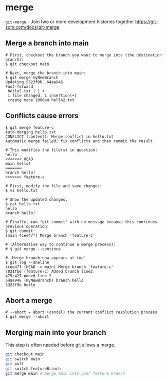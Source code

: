 # merge

`git-merge` - Join two or more development histories together
https://git-scm.com/docs/git-merge

## Merge a branch into main
```
# First, checkout the branch you want to merge into (the destination branch):
$ git checkout main

# Next, merge the branch into main:
$ git merge myNewBranch
Updating 5323f9b..64aa946
Fast-forward
 hello2.txt | 1 +
 1 file changed, 1 insertion(+)
 create mode 100644 hello2.txt
```

## Conflicts cause errors
```
$ git merge feature-c
Auto-merging hello.txt
CONFLICT (content): Merge conflict in hello.txt
Automatic merge failed; fix conflicts and then commit the result.

# This modifies the file(s) in question:
hello
<<<<<<< HEAD
main hello!
=======
branch hello!
>>>>>>> feature-c

# First, modify the file and save changes:
$ vi hello.txt

# Show the updated changes:
$ cat hello.txt
hello
branch hello!

# Finally, run "git commit" with no message because this continues previous operation:
$ git commit
[main 4cee47f] Merge branch 'feature-c'

# (Alternative way to continue a merge process):
# $ git merge --continue

# 'Merge branch now appears at top'
$ git log --oneline
4cee47f (HEAD -> main) Merge branch 'feature-c'
7031fb6 (feature-c) Added branch line2
475c427 Added line 2
64aa946 (myNewBranch) branch hello
5323f9b hello
```

## Abort a merge
```
# --abort = abort (cancel) the current conflict resolution process
$ git merge --abort
```

## Merging main into your branch
This step is often needed before git allows a merge.

```bash
git checkout main
git switch main
git pull
git switch featureBranch
git merge main # merge main into your feature branch
```
